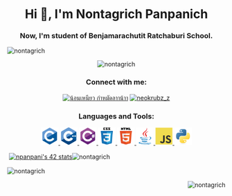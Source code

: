 <h1 align="center">Hi 👋, I'm Nontagrich Panpanich</h1>
<h3 align="center">Now, I'm student of Benjamarachutit Ratchaburi School.</h3>

<p align="left"> <img src="https://komarev.com/ghpvc/?username=nontagrich&label=Profile%20views&color=0e75b6&style=flat" alt="nontagrich" /> </p>
<p align="center"> <img src="https://media.discordapp.net/attachments/920846680147001414/1028226941163147264/He_spin___Pokemon_Sun_and_Moon.gif" alt="nontagrich"  width = "400" /> </p>
<h3 align="center">Connect with me:</h3>
<p align="center">
<a href="https://www.facebook.com/profile.php?id=100072975150701" target="blank"><img align="center" src="https://raw.githubusercontent.com/rahuldkjain/github-profile-readme-generator/master/src/images/icons/Social/facebook.svg" alt="น้อนเหนียว กำหมัดลาาน้าา" height="30" width="40" /></a>
<a href="https://instagram.com/neokrubz_z" target="blank"><img align="center" src="https://raw.githubusercontent.com/rahuldkjain/github-profile-readme-generator/master/src/images/icons/Social/instagram.svg" alt="neokrubz_z" height="30" width="40" /></a>
</p>



<h3 align="center">Languages and Tools:</h3>
<p align="center"> <a href="https://www.cprogramming.com/" target="_blank" rel="noreferrer"> <img src="https://raw.githubusercontent.com/devicons/devicon/master/icons/c/c-original.svg" alt="c" width="40" height="40"/> </a> <a href="https://www.w3schools.com/cpp/" target="_blank" rel="noreferrer"> <img src="https://raw.githubusercontent.com/devicons/devicon/master/icons/cplusplus/cplusplus-original.svg" alt="cplusplus" width="40" height="40"/> </a> <a href="https://www.w3schools.com/cs/" target="_blank" rel="noreferrer"> <img src="https://raw.githubusercontent.com/devicons/devicon/master/icons/csharp/csharp-original.svg" alt="csharp" width="40" height="40"/> </a> <a href="https://www.w3schools.com/css/" target="_blank" rel="noreferrer"> <img src="https://raw.githubusercontent.com/devicons/devicon/master/icons/css3/css3-original-wordmark.svg" alt="css3" width="40" height="40"/> </a> <a href="https://www.w3.org/html/" target="_blank" rel="noreferrer"> <img src="https://raw.githubusercontent.com/devicons/devicon/master/icons/html5/html5-original-wordmark.svg" alt="html5" width="40" height="40"/> </a> <a href="https://www.java.com" target="_blank" rel="noreferrer"> <img src="https://raw.githubusercontent.com/devicons/devicon/master/icons/java/java-original.svg" alt="java" width="40" height="40"/> </a> <a href="https://developer.mozilla.org/en-US/docs/Web/JavaScript" target="_blank" rel="noreferrer"> <img src="https://raw.githubusercontent.com/devicons/devicon/master/icons/javascript/javascript-original.svg" alt="javascript" width="40" height="40"/> </a> <a href="https://www.python.org" target="_blank" rel="noreferrer"> <img src="https://raw.githubusercontent.com/devicons/devicon/master/icons/python/python-original.svg" alt="python" width="40" height="40"/> </a> </p>

</div>

 
</div>

<p>&nbsp;<a href="https://github.com/JaeSeoKim/badge42"><img align="center" src="https://badge42.vercel.app/api/v2/cl9fpd66600160gmdhu9v57ft/stats?cursusId=3&coalitionId=piscine" alt="npanpani's 42 stats" width="420" /></a><img align="center" src="https://github-readme-stats.vercel.app/api?username=nontagrich&show_icons=true&locale=en" alt="nontagrich" width="420" /></p> 

<p align="left"><img align="center" src="https://github-readme-stats.vercel.app/api/top-langs?username=nontagrich&show_icons=true&locale=en&layout=compact" alt="nontagrich" /></p>


<p align="right"><img align="center" src="https://github-readme-streak-stats.herokuapp.com/?user=nontagrich&" alt="nontagrich" /></p>


